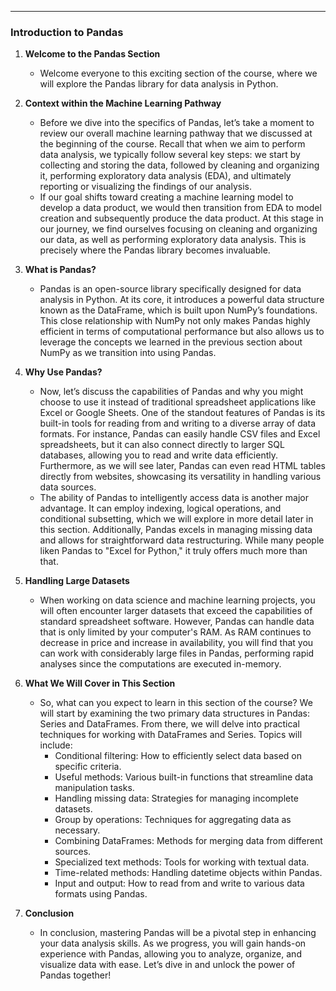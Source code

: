 
---

### Introduction to Pandas

1. **Welcome to the Pandas Section**
   - Welcome everyone to this exciting section of the course, where we will explore the Pandas library for data analysis in Python. 

2. **Context within the Machine Learning Pathway**
   - Before we dive into the specifics of Pandas, let’s take a moment to review our overall machine learning pathway that we discussed at the beginning of the course. Recall that when we aim to perform data analysis, we typically follow several key steps: we start by collecting and storing the data, followed by cleaning and organizing it, performing exploratory data analysis (EDA), and ultimately reporting or visualizing the findings of our analysis. 
   - If our goal shifts toward creating a machine learning model to develop a data product, we would then transition from EDA to model creation and subsequently produce the data product. At this stage in our journey, we find ourselves focusing on cleaning and organizing our data, as well as performing exploratory data analysis. This is precisely where the Pandas library becomes invaluable.

3. **What is Pandas?**
   - Pandas is an open-source library specifically designed for data analysis in Python. At its core, it introduces a powerful data structure known as the DataFrame, which is built upon NumPy’s foundations. This close relationship with NumPy not only makes Pandas highly efficient in terms of computational performance but also allows us to leverage the concepts we learned in the previous section about NumPy as we transition into using Pandas.
  

4. **Why Use Pandas?**
   - Now, let’s discuss the capabilities of Pandas and why you might choose to use it instead of traditional spreadsheet applications like Excel or Google Sheets. One of the standout features of Pandas is its built-in tools for reading from and writing to a diverse array of data formats. For instance, Pandas can easily handle CSV files and Excel spreadsheets, but it can also connect directly to larger SQL databases, allowing you to read and write data efficiently. Furthermore, as we will see later, Pandas can even read HTML tables directly from websites, showcasing its versatility in handling various data sources.
   - The ability of Pandas to intelligently access data is another major advantage. It can employ indexing, logical operations, and conditional subsetting, which we will explore in more detail later in this section. Additionally, Pandas excels in managing missing data and allows for straightforward data restructuring. While many people liken Pandas to "Excel for Python," it truly offers much more than that.

5. **Handling Large Datasets**
   - When working on data science and machine learning projects, you will often encounter larger datasets that exceed the capabilities of standard spreadsheet software. However, Pandas can handle data that is only limited by your computer's RAM. As RAM continues to decrease in price and increase in availability, you will find that you can work with considerably large files in Pandas, performing rapid analyses since the computations are executed in-memory.

6. **What We Will Cover in This Section**
   - So, what can you expect to learn in this section of the course? We will start by examining the two primary data structures in Pandas: Series and DataFrames. From there, we will delve into practical techniques for working with DataFrames and Series. Topics will include:
     - Conditional filtering: How to efficiently select data based on specific criteria.
     - Useful methods: Various built-in functions that streamline data manipulation tasks.
     - Handling missing data: Strategies for managing incomplete datasets.
     - Group by operations: Techniques for aggregating data as necessary.
     - Combining DataFrames: Methods for merging data from different sources.
     - Specialized text methods: Tools for working with textual data.
     - Time-related methods: Handling datetime objects within Pandas.
     - Input and output: How to read from and write to various data formats using Pandas.


8. **Conclusion**
   - In conclusion, mastering Pandas will be a pivotal step in enhancing your data analysis skills. As we progress, you will gain hands-on experience with Pandas, allowing you to analyze, organize, and visualize data with ease. Let’s dive in and unlock the power of Pandas together!
